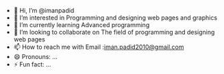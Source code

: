 - 👋 Hi, I’m @imanpadid
- 👀 I’m interested in Programming and designing web pages and graphics
- 🌱 I’m currently learning Advanced programming
- 💞️ I’m looking to collaborate on The field of programming and designing web pages
- 📫 How to reach me with Email :iman.padid2010@gmail.com
- 😄 Pronouns: ...
- ⚡ Fun fact: ...

<!---
imanpadid/imanpadid is a ✨ special ✨ repository because its `README.md` (this file) appears on your GitHub profile.
You can click the Preview link to take a look at your changes.
--->
